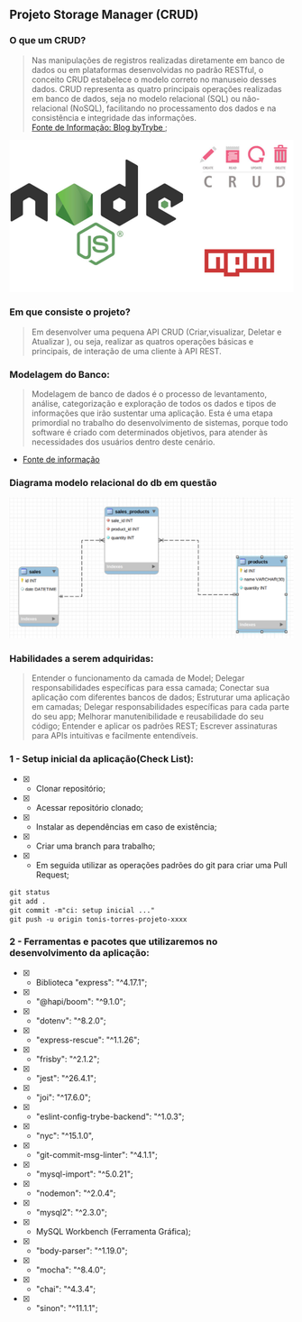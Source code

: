 ## Projeto Storage Manager (CRUD)
### O que um CRUD?
> Nas manipulações de registros realizadas diretamente em banco de dados ou em plataformas
> desenvolvidas no padrão RESTful, o conceito CRUD estabelece o modelo correto no manuseio
> desses dados.
> CRUD representa as quatro principais operações realizadas em banco de dados, seja no modelo 
> relacional (SQL) ou não-relacional (NoSQL), facilitando no processamento dos dados e na 
> consistência e integridade das informações.  
> [Fonte de Informação: Blog byTrybe ](https://blog.betrybe.com/tecnologia/crud-operacoes-basicas/);

![CRUD NODE/EXPRESS](./crud.jpg)

### Em que consiste o projeto?
> Em desenvolver uma pequena API CRUD (Criar,visualizar, Deletar e Atualizar ), ou seja, realizar as quatros operações básicas e principais, de interação de uma cliente à API REST.

### Modelagem do Banco:
> Modelagem de banco de dados é o processo de levantamento, análise, categorização e exploração de todos 
> os dados e tipos de informações que irão sustentar uma aplicação. Esta é uma etapa primordial no
> trabalho do desenvolvimento de sistemas, porque todo software é criado com determinados objetivos, 
> para atender às necessidades dos usuários dentro deste cenário.
- [Fonte de informação](https://esr.rnp.br/governanca-de-ti/o-que-e-a-modelagem-de-banco-de-dados-e-quais-os-seus-principais-conceitos/)

### Diagrama modelo relacional do db em questão
![CRUD NODE/EXPRESS](./MDR.png)

### Habilidades a serem adquiridas:
> Entender o funcionamento da camada de Model;
> Delegar responsabilidades específicas para essa camada;
> Conectar sua aplicação com diferentes bancos de dados;
> Estruturar uma aplicação em camadas;
> Delegar responsabilidades específicas para cada parte do seu app;
> Melhorar manutenibilidade e reusabilidade do seu código;
> Entender e aplicar os padrões REST;
> Escrever assinaturas para APIs intuitivas e facilmente entendíveis.

### 1 - Setup inicial da aplicação(Check List):

- [x] - Clonar repositório;
- [x] - Acessar repositório clonado;
- [x] - Instalar as dependências em caso de existência;
- [x] - Criar uma branch para trabalho;
- [x] - Em seguida utilizar as operações padrões do git para criar uma Pull Request;

```console
git status 
git add .
git commit -m"ci: setup inicial ..."
git push -u origin tonis-torres-projeto-xxxx
```
### 2 - Ferramentas e pacotes que utilizaremos no desenvolvimento da aplicação:

- [x] - Biblioteca "express": "^4.17.1";
- [x] - "@hapi/boom": "^9.1.0"; 
- [x] - "dotenv": "^8.2.0";
- [x] - "express-rescue": "^1.1.26";
- [x] - "frisby": "^2.1.2";
- [x] - "jest": "^26.4.1";
- [x] - "joi": "^17.6.0";
- [x] - "eslint-config-trybe-backend": "^1.0.3";
- [x] - "nyc": "^15.1.0",
- [x] - "git-commit-msg-linter": "^4.1.1";   
- [x] - "mysql-import": "^5.0.21";
- [x] - "nodemon": "^2.0.4";
- [x] - "mysql2": "^2.3.0";
- [x] -  MySQL Workbench (Ferramenta Gráfica);
- [x] - "body-parser": "^1.19.0";
- [x] - "mocha": "^8.4.0";
- [x] - "chai": "^4.3.4";
- [x] - "sinon": "^11.1.1";

 
